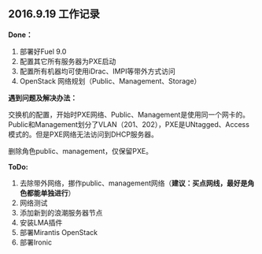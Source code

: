 ## 2016.9.19 工作记录

**Done：**

1. 部署好Fuel 9.0 
2. 配置其它所有服务器为PXE启动
3. 配置所有机器均可使用iDrac、IMPI等带外方式访问
4. OpenStack 网络规划（Public、Management、Storage）


**遇到问题及解决办法：**

交换机的配置，开始时PXE网络、Public、Management是使用同一个网卡的。Public和Management划分了VLAN（201、202），PXE是UNtagged、Access模式的。但是PXE网络无法访问到DHCP服务器。

删除角色public、management，仅保留PXE。

**ToDo:**

1. 去除带外网络，挪作public、management网络（**建议：买点网线，最好是角色都能单独进行**）
2. 网络测试
3. 添加新到的浪潮服务器节点
4. 安装LMA插件
5. 部署Mirantis  OpenStack 
6. 部署Ironic
